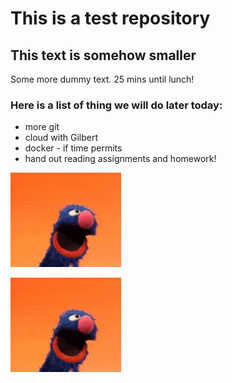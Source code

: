 # This is a test repository

## This text is somehow smaller

Some more dummy text. 25 mins until lunch!

### Here is a list of thing we will do later today:

* more git
* cloud with Gilbert
* docker - if time permits
* hand out reading assignments and homework!

![](grover2.PNG)


![](https://github.com/NoRicePls/NUS_Test_20210111/blob/main/grover2.PNG)

